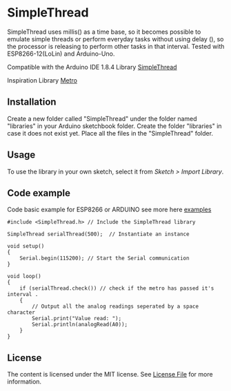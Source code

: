 # SimpleThread
SimpleThread uses millis() as a time base, so it becomes possible to emulate simple threads or perform everyday tasks without using delay (), so the processor is releasing to perform other tasks in that interval. Tested with ESP8266-12(LoLin) and Arduino-Uno.

Compatible with the Arduino IDE 1.8.4 Library [SimpleThread](https://github.com/lucasmaziero/SimpleThread)

Inspiration Library [Metro](https://github.com/thomasfredericks/Metro-Arduino-Wiring/tree/master/Metro)

## Installation
Create a new folder called "SimpleThread" under the folder named "libraries" in your Arduino sketchbook folder.
Create the folder "libraries" in case it does not exist yet. Place all the files in the "SimpleThread" folder.

## Usage
To use the library in your own sketch, select it from *Sketch > Import Library*.

## Code example

Code basic example for ESP8266 or ARDUINO see more here [examples](examples)
```Arduino
#include <SimpleThread.h> // Include the SimpleThread library

SimpleThread serialThread(500);  // Instantiate an instance

void setup() 
{
	Serial.begin(115200); // Start the Serial communication
}

void loop() 
{
	if (serialThread.check()) // check if the metro has passed it's interval .
	{ 
		// Output all the analog readings seperated by a space character
		Serial.print("Value read: ");
		Serial.println(analogRead(A0));
	}
}
```
## License

The content is licensed under the MIT license. See [License File](LICENSE) for more information.
